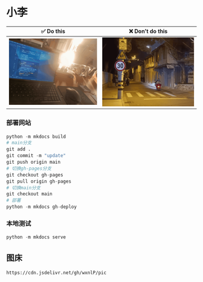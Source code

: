 # 小李
| ✅  Do this                                  |              ❌  Don't do this               |
| ------------------------------------------- | :-----------------------------------------: |
| ![1718710398073](HomePic/1718710398073.png) | ![1718710431154](HomePic/1718710431154.png) |

### 部署网站

```python
python -m mkdocs build
# main分支
git add .
git commit -m "update"
git push origin main
# 切换gh-pages分支
git checkout gh-pages
git pull origin gh-pages
# 切换main分支
git checkout main
# 部署
python -m mkdocs gh-deploy
```
### 本地测试

```python
python -m mkdocs serve
```

## 图床

```shell
https://cdn.jsdelivr.net/gh/wxnlP/pic
```


​	

